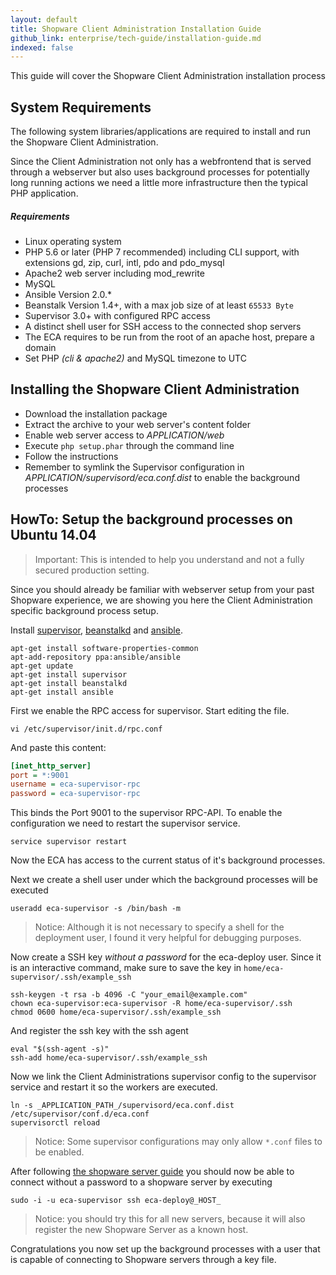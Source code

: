 ```yaml
---
layout: default
title: Shopware Client Administration Installation Guide
github_link: enterprise/tech-guide/installation-guide.md
indexed: false
---
```


This guide will cover the Shopware Client Administration installation process

<div class="toc-list"></div>

## System Requirements

The following system libraries/applications are required to install and run the Shopware Client Administration.

Since the Client Administration not only has a webfrontend that is served through a webserver but also uses background processes for potentially long running actions we need a little more infrastructure then the typical PHP application.

##### Requirements

- Linux operating system
- PHP 5.6 or later (PHP 7 recommended) including CLI support, with extensions gd, zip, curl, intl, pdo and pdo_mysql
- Apache2 web server including mod_rewrite
- MySQL
- Ansible Version 2.0.*
- Beanstalk Version 1.4+, with a max job size of at least `65533 Byte`
- Supervisor 3.0+ with configured RPC access
- A distinct shell user for SSH access to the connected shop servers
- The ECA requires to be run from the root of an apache host, prepare a domain
- Set PHP *(cli & apache2)* and MySQL timezone to UTC

## Installing the Shopware Client Administration

- Download the installation package
- Extract the archive to your web server's content folder
- Enable web server access to *_APPLICATION_/web*
- Execute `php setup.phar` through the command line
- Follow the instructions
- Remember to symlink the Supervisor configuration in *_APPLICATION_/supervisord/eca.conf.dist* to enable the background processes

## HowTo: Setup the background processes on Ubuntu 14.04

> Important: This is intended to help you understand and not a fully secured production setting.

Since you should already be familiar with webserver setup from your past Shopware experience, we are showing you here the Client Administration specific background process setup.

Install [supervisor](http://supervisord.org/installing.html#installing-to-a-system-with-internet-access), [beanstalkd](https://www.vultr.com/docs/setup-beanstalkd-and-beanstalk-console-on-ubuntu-14) and [ansible](http://docs.ansible.com/ansible/intro_installation.html#latest-releases-via-apt-ubuntu).

````shell
apt-get install software-properties-common
apt-add-repository ppa:ansible/ansible
apt-get update
apt-get install supervisor
apt-get install beanstalkd
apt-get install ansible
````

First we enable the RPC access for supervisor. Start editing the file.

````shell
vi /etc/supervisor/init.d/rpc.conf
````

And paste this content:

````ini
[inet_http_server]
port = *:9001
username = eca-supervisor-rpc
password = eca-supervisor-rpc
````

This binds the Port 9001 to the supervisor RPC-API. To enable the configuration we need to restart the supervisor service.

````shell
service supervisor restart
````

Now the ECA has access to the current status of it's background processes.

Next we create a shell user under which the background processes will be executed

````shell
useradd eca-supervisor -s /bin/bash -m
````
> Notice: Although it is not necessary to specify a shell for the deployment user, I found it very helpful for debugging purposes.

Now create a SSH key *without a password* for the eca-deploy user. Since it is an interactive command, make sure to save the key in `home/eca-supervisor/.ssh/example_ssh`

````shell
ssh-keygen -t rsa -b 4096 -C "your_email@example.com"
chown eca-supervisor:eca-supervisor -R home/eca-supervisor/.ssh
chmod 0600 home/eca-supervisor/.ssh/example_ssh
````

And register the ssh key with the ssh agent

````shell
eval "$(ssh-agent -s)"
ssh-add home/eca-supervisor/.ssh/example_ssh
````

Now we link the Client Administrations supervisor config to the supervisor service and restart it so the workers are executed.

```shell
ln -s _APPLICATION_PATH_/supervisord/eca.conf.dist /etc/supervisor/conf.d/eca.conf
supervisorctl reload
```
> Notice: Some supervisor configurations may only allow `*.conf` files to be enabled.

After following [the shopware server guide](/enterprise/tech-guide/shopware-server-configuration-guide) you should now be able to connect without a password to a shopware server by executing

````
sudo -i -u eca-supervisor ssh eca-deploy@_HOST_
````
> Notice: you should try this for all new servers, because it will also register the new Shopware Server as a known host.

Congratulations you now set up the background processes with a user that is capable of connecting to Shopware servers through a key file. 